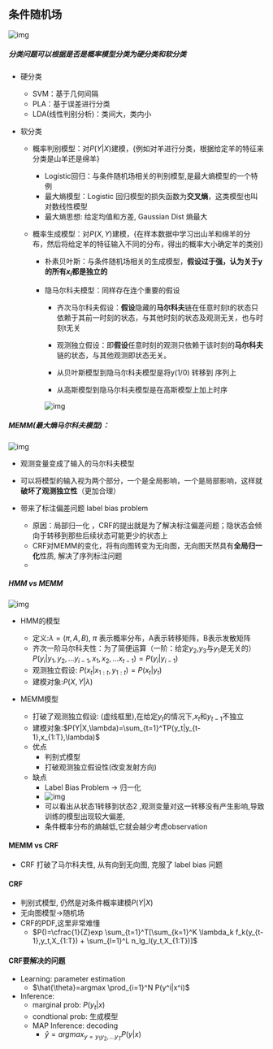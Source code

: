 ## 条件随机场

![img](../img/crf1.png)

##### 分类问题可以根据是否是概率模型分类为硬分类和软分类

- 硬分类

  - SVM：基于几何间隔
  - PLA：基于误差进行分类
  - LDA(线性判别分析)：类间大，类内小

- 软分类

  - 概率判别模型：对$P(Y|X)$建模，{例如对羊进行分类，根据给定羊的特征来分类是山羊还是绵羊}

    - Logistic回归：与条件随机场相关的判别模型,是最大熵模型的一个特例
    - 最大熵模型：Logistic 回归模型的损失函数为**交叉熵**，这类模型也叫对数线性模型
    - 最大熵思想: 给定均值和方差, Gaussian Dist 熵最大

  - 概率生成模型：对$P(X,Y)$建模，{在样本数据中学习出山羊和绵羊的分布，然后将给定羊的特征输入不同的分布，得出的概率大小确定羊的类别}  

    - 朴素贝叶斯：与条件随机场相关的生成模型，**假设过于强，认为关于y的所有$x_i$都是独立的**

    - 隐马尔科夫模型：同样存在连个重要的假设

      - 齐次马尔科夫假设：**假设**隐藏的**马尔科夫**链在任意时刻t的状态只依赖于其前一时刻的状态，与其他时刻的状态及观测无关，也与时刻t无关
      - 观测独立假设：即**假设**任意时刻的观测只依赖于该时刻的**马尔科夫**链的状态，与其他观测即状态无关。

      - 从贝叶斯模型到隐马尔科夫模型是将y(1/0) 转移到 序列上
      - 从高斯模型到隐马尔科夫模型是在高斯模型上加上时序

      ![img](../img/hmm1.png)

##### MEMM(最大熵马尔科夫模型)：

![img](../img/memm1.png)

- 观测变量变成了输入的马尔科夫模型
- 可以将模型的输入视为两个部分，一个是全局影响，一个是局部影响，这样就**破坏了观测独立性**（更加合理）

- 带来了标注偏差问题 label bias problem
  - 原因：局部归一化 ，CRF的提出就是为了解决标注偏差问题；隐状态会倾向于转移到那些后续状态可能更少的状态上
  - CRF对MEMM的变化，将有向图转变为无向图，无向图天然具有**全局归一化**性质, 解决了序列标注问题
  - 

##### HMM vs MEMM

![img](../img/crf2.png)

-  HMM的模型
   - 定义:$\lambda = (\pi,A,B)$, $\pi$ 表示概率分布，A表示转移矩阵，B表示发散矩阵
   - 齐次一阶马尔科夫性：为了简便运算（一阶：给定$y_2$,$y_3$与$y_1$是无关的）$P(y_i|y_1,y_2,...y_{i-1},x_1,x_2,...x_{t-1})=P(y_i|y_{i-1})$
   - 观测独立假设: $P(x_t|x_{1:t},y_{1:t})=P(x_t|y_t)$
   - 建模对象:$P(X,Y|\lambda)$

- MEMM模型
  - 打破了观测独立假设: (虚线框里),在给定$y_t$的情况下,$x_t$和$y_{t-1}$不独立 
  - 建模对象:$P(Y|X,\lambda)=\sum_{t=1}^TP(y_t|y_{t-1},x_{1:T},\lambda)$
  - 优点
    - 判别式模型
    - 打破观测独立假设性(改变发射方向)
  - 缺点
    - Label Bias Problem $\rightarrow$ 归一化
    - ![img](../img/crf3.png)
    - 可以看出从状态1转移到状态2 ,观测变量对这一转移没有产生影响,导致训练的模型出现较大偏差,
    - 条件概率分布的熵越低,它就会越少考虑observation

#### MEMM vs CRF

- CRF 打破了马尔科夫性, 从有向到无向图, 克服了 label bias 问题

#### CRF

- 判别式模型, 仍然是对条件概率建模$P(Y|X)$
- 无向图模型$\rightarrow$随机场
- CRF的PDF,这里非常难懂
  - $P()=\cfrac{1}{Z}exp \sum_{t=1}^T[\sum_{k=1}^K \lambda_k f_k(y_{t-1},y_t,X_{1:T}) + \sum_{l=1}^L n_lg_l(y_t,X_{1:T})]$

#### CRF要解决的问题

- Learning: parameter estimation 
  - $\hat{\theta}=argmax \prod_{i=1}^N P(y^i|x^i)$
- Inference:
  - marginal prob: $P(y_t|x)$
  - condtional prob: 生成模型
  - MAP Inference: decoding
    - $\hat{y}=argmax_{y=y_1y_2,...y_T}P(y|x)$

